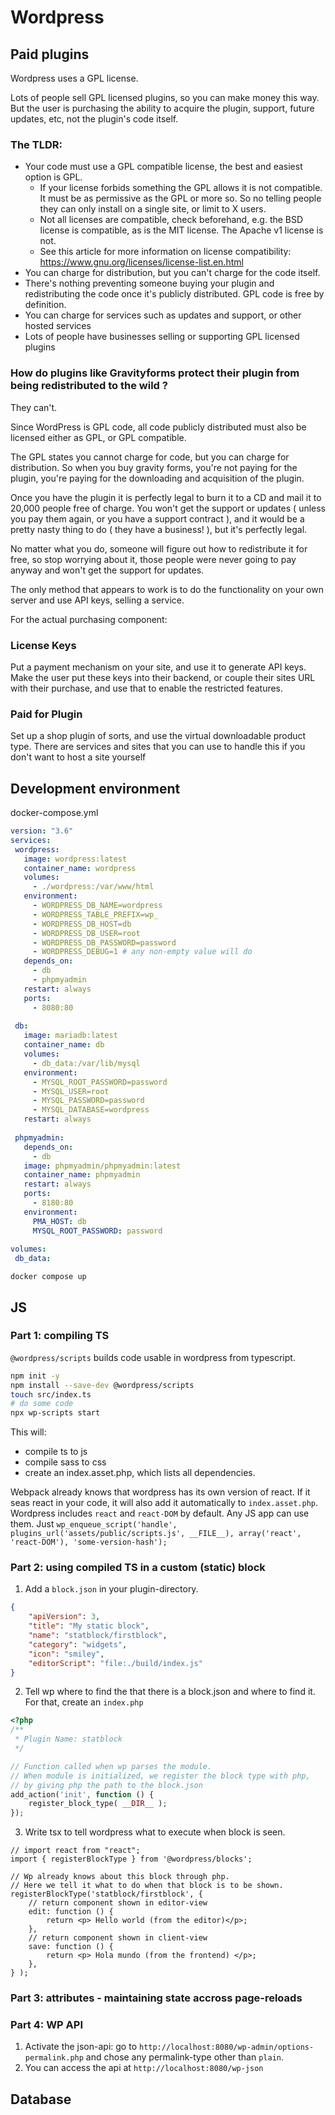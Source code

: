 # Wordpress

## Paid plugins
Wordpress uses a GPL license.

Lots of people sell GPL licensed plugins, so you can make money this way. But the user is purchasing the ability to acquire the plugin, support, future updates, etc, not the plugin's code itself.

### The TLDR:

  - Your code must use a GPL compatible license, the best and easiest option is GPL.
    - If your license forbids something the GPL allows it is not compatible. It must be as permissive as the GPL or more so. So no telling people they can only install on a single site, or limit to X users.
    - Not all licenses are compatible, check beforehand, e.g. the BSD license is compatible, as is the MIT license. The Apache v1 license is not.
    - See this article for more information on license compatibility: https://www.gnu.org/licenses/license-list.en.html
  - You can charge for distribution, but you can't charge for the code itself.
  - There's nothing preventing someone buying your plugin and redistributing the code once it's publicly distributed. GPL code is free by definition.
  - You can charge for services such as updates and support, or other hosted services
  - Lots of people have businesses selling or supporting GPL licensed plugins


### How do plugins like Gravityforms protect their plugin from being redistributed to the wild ?

They can't.

Since WordPress is GPL code, all code publicly distributed must also be licensed either as GPL, or GPL compatible.

The GPL states you cannot charge for code, but you can charge for distribution. So when you buy gravity forms, you're not paying for the plugin, you're paying for the downloading and acquisition of the plugin.

Once you have the plugin it is perfectly legal to burn it to a CD and mail it to 20,000 people free of charge. You won't get the support or updates ( unless you pay them again, or you have a support contract ), and it would be a pretty nasty thing to do ( they have a business! ), but it's perfectly legal.

No matter what you do, someone will figure out how to redistribute it for free, so stop worrying about it, those people were never going to pay anyway and won't get the support for updates.

The only method that appears to work is to do the functionality on your own server and use API keys, selling a service.

For the actual purchasing component:


### License Keys

Put a payment mechanism on your site, and use it to generate API keys. Make the user put these keys into their backend, or couple their sites URL with their purchase, and use that to enable the restricted features.

### Paid for Plugin

Set up a shop plugin of sorts, and use the virtual downloadable product type. There are services and sites that you can use to handle this if you don't want to host a site yourself


## Development environment
docker-compose.yml
```yml
version: "3.6"
services:
 wordpress:
   image: wordpress:latest
   container_name: wordpress
   volumes:
     - ./wordpress:/var/www/html
   environment:
     - WORDPRESS_DB_NAME=wordpress
     - WORDPRESS_TABLE_PREFIX=wp_
     - WORDPRESS_DB_HOST=db
     - WORDPRESS_DB_USER=root
     - WORDPRESS_DB_PASSWORD=password
     - WORDPRESS_DEBUG=1 # any non-empty value will do
   depends_on:
     - db
     - phpmyadmin
   restart: always
   ports:
     - 8080:80
 
 db:
   image: mariadb:latest
   container_name: db
   volumes:
     - db_data:/var/lib/mysql
   environment:
     - MYSQL_ROOT_PASSWORD=password
     - MYSQL_USER=root
     - MYSQL_PASSWORD=password
     - MYSQL_DATABASE=wordpress
   restart: always
 
 phpmyadmin:
   depends_on:
     - db
   image: phpmyadmin/phpmyadmin:latest
   container_name: phpmyadmin
   restart: always
   ports:
     - 8180:80
   environment:
     PMA_HOST: db
     MYSQL_ROOT_PASSWORD: password
 
volumes:
 db_data:
```

`docker compose up`



## JS

### Part 1: compiling TS

`@wordpress/scripts` builds code usable in wordpress from typescript.
```bash
npm init -y
npm install --save-dev @wordpress/scripts
touch src/index.ts
# do some code
npx wp-scripts start
```
This will:
- compile ts to js
- compile sass to css
- create an index.asset.php, which lists all dependencies.

Webpack already knows that wordpress has its own version of react. If it seas react in your code, it will also add it automatically to `index.asset.php`.
Wordpress includes `react` and `react-DOM` by default. Any JS app can use them. Just `wp_enqueue_script('handle', plugins_url('assets/public/scripts.js', __FILE__), array('react', 'react-DOM'), 'some-version-hash');`


### Part 2: using compiled TS in a custom (static) block

1. Add a `block.json` in your plugin-directory.
```json
{
    "apiVersion": 3,
    "title": "My static block",
    "name": "statblock/firstblock",
    "category": "widgets",
    "icon": "smiley",
    "editorScript": "file:./build/index.js"
}
```

2. Tell wp where to find the that there is a block.json and where to find it. For that, create an `index.php`
```php
<?php
/**
 * Plugin Name: statblock
 */

// Function called when wp parses the module.
// When module is initialized, we register the block type with php,
// by giving php the path to the block.json
add_action('init', function () {
    register_block_type( __DIR__ );
});
```

3. Write tsx to tell wordpress what to execute when block is seen.
```tsx
// import react from "react";
import { registerBlockType } from '@wordpress/blocks';

// Wp already knows about this block through php.
// Here we tell it what to do when that block is to be shown.
registerBlockType('statblock/firstblock', {
    // return component shown in editor-view
    edit: function () {
        return <p> Hello world (from the editor)</p>;
    },
    // return component shown in client-view
    save: function () {
        return <p> Hola mundo (from the frontend) </p>;
    },
} );
```


### Part 3: attributes - maintaining state accross page-reloads

### Part 4: WP API

1. Activate the json-api: go to `http://localhost:8080/wp-admin/options-permalink.php` and chose any permalink-type other than `plain`.
2. You can access the api at `http://localhost:8080/wp-json`

## Database
